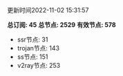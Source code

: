 更新时间2022-11-02 15:31:57

**总订阅: 45**
**总节点: 2529**
**有效节点: 578**
- ssr节点: 31
- trojan节点: 143
- ss节点: 151
- v2ray节点: 253
